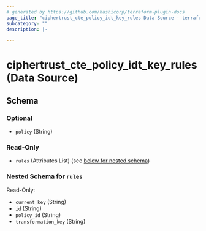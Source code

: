 ```yaml
---
# generated by https://github.com/hashicorp/terraform-plugin-docs
page_title: "ciphertrust_cte_policy_idt_key_rules Data Source - terraform-provider-ciphertrust"
subcategory: ""
description: |-
  
---
```


# ciphertrust_cte_policy_idt_key_rules (Data Source)





<!-- schema generated by tfplugindocs -->
## Schema

### Optional

- `policy` (String)

### Read-Only

- `rules` (Attributes List) (see [below for nested schema](#nestedatt--rules))

<a id="nestedatt--rules"></a>
### Nested Schema for `rules`

Read-Only:

- `current_key` (String)
- `id` (String)
- `policy_id` (String)
- `transformation_key` (String)
